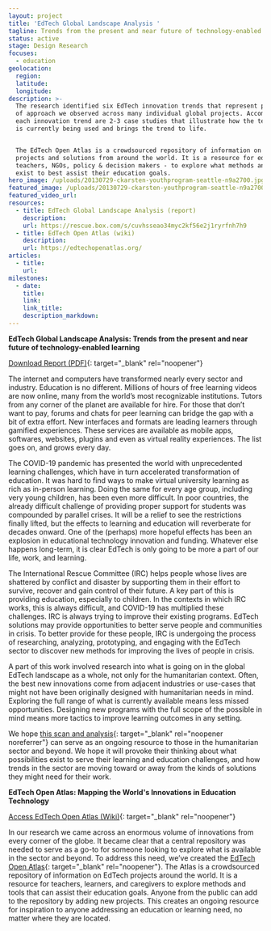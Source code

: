 ```yaml
---
layout: project
title: 'EdTech Global Landscape Analysis '
tagline: Trends from the present and near future of technology-enabled learning
status: active
stage: Design Research
focuses:
  - education
geolocation:
  region:
  latitude:
  longitude:
description: >-
  The research identified six EdTech innovation trends that represent patterns
  of approach we observed across many individual global projects. Accompanying
  each innovation trend are 2-3 case studies that illustrate how the technology
  is currently being used and brings the trend to life. 


  The EdTech Open Atlas is a crowdsourced repository of information on EdTech
  projects and solutions from around the world. It is a resource for educators -
  teachers, NGOs, policy & decision makers - to explore what methods and tools
  exist to best assist their education goals.
hero_image: /uploads/20130729-ckarsten-youthprogram-seattle-n9a2700.jpg
featured_image: /uploads/20130729-ckarsten-youthprogram-seattle-n9a2700.jpg
featured_video_url:
resources:
  - title: EdTech Global Landscape Analysis (report)
    description:
    url: https://rescue.box.com/s/cuvhsseao34myc2kf56e2j1ryrfnh7h9
  - title: EdTech Open Atlas (wiki)
    description:
    url: https://edtechopenatlas.org/
articles:
  - title:
    url:
milestones:
  - date:
    title:
    link:
    link_title:
    description_markdown:
---
```


**EdTech Global Landscape Analysis: Trends from the present and near future of technology-enabled learning**

[Download Report (PDF)](https://rescue.box.com/s/cuvhsseao34myc2kf56e2j1ryrfnh7h9){: target="_blank" rel="noopener"}

The internet and computers have transformed nearly every sector and industry. Education is no different. Millions of hours of free learning videos are now online, many from the world’s most recognizable institutions. Tutors from any corner of the planet are available for hire. For those that don’t want to pay, forums and chats for peer learning can bridge the gap with a bit of extra effort. New interfaces and formats are leading learners through gamified experiences. These services are available as mobile apps, softwares, websites, plugins and even as virtual reality experiences. The list goes on, and grows every day.

The COVID-19 pandemic has presented the world with unprecedented learning challenges, which have in turn accelerated transformation of education. It was hard to find ways to make virtual university learning as rich as in-person learning. Doing the same for every age group, including very young children, has been even more difficult. In poor countries, the already difficult challenge of providing proper support for students was compounded by parallel crises. It will be a relief to see the restrictions finally lifted, but the effects to learning and education will reverberate for decades onward. One of the (perhaps) more hopeful effects has been an explosion in educational technology innovation and funding. Whatever else happens long-term, it is clear EdTech is only going to be more a part of our life, work, and learning.

The International Rescue Committee (IRC) helps people whose lives are shattered by conflict and disaster by supporting them in their effort to survive, recover and gain control of their future. A key part of this is providing education, especially to children. In the contexts in which IRC works, this is always difficult, and COVID-19 has multiplied these challenges. IRC is always trying to improve their existing programs. EdTech solutions may provide opportunities to better serve people and communities in crisis. To better provide for these people, IRC is undergoing the process of researching, analyzing, prototyping, and engaging with the EdTech sector to discover new methods for improving the lives of people in crisis.

A part of this work involved research into what is going on in the global EdTech landscape as a whole, not only for the humanitarian context. Often, the best new innovations come from adjacent industries or use-cases that might not have been originally designed with humanitarian needs in mind. Exploring the full range of what is currently available means less missed opportunities. Designing new programs with the full scope of the possible in mind means more tactics to improve learning outcomes in any setting.

We hope [this scan and analysis](https://rescue.box.com/s/cuvhsseao34myc2kf56e2j1ryrfnh7h9){: target="_blank" rel="noopener noreferrer"} can serve as an ongoing resource to those in the humanitarian sector and beyond. We hope it will provoke their thinking about what possibilities exist to serve their learning and education challenges, and how trends in the sector are moving toward or away from the kinds of solutions they might need for their work.

**EdTech Open Atlas: Mapping the World's Innovations in Education Technology**

[Access EdTech Open Atlas (Wiki)](https://edtechopenatlas.org/){: target="_blank" rel="noopener"}

In our research we came across an enormous volume of innovations from every corner of the globe. It became clear that a central repository was needed to serve as a go-to for someone looking to explore what is available in the sector and beyond. To address this need, we’ve created the [EdTech Open Atlas](https://edtechopenatlas.org/){: target="_blank" rel="noopener"}. The Atlas is a crowdsourced repository of information on EdTech projects around the world. It is a resource for teachers, learners, and caregivers to explore methods and tools that can assist their education goals. Anyone from the public can add to the repository by adding new projects. This creates an ongoing resource for inspiration to anyone addressing an education or learning need, no matter where they are located.
